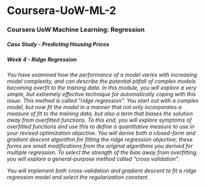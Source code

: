 # Coursera-UoW-ML-2
### Coursera UoW Machine Learning: Regression
##### Case Study - Predicting Housing Prices
##### Week 4 - Ridge Regression

<em>
You have examined how the performance of a model varies with increasing model complexity, and can describe the potential pitfall of complex models becoming overfit to the training data. In this module, you will explore a very simple, but extremely effective technique for automatically coping with this issue. This method is called "ridge regression". You start out with a complex model, but now fit the model in a manner that not only incorporates a measure of fit to the training data, but also a term that biases the solution away from overfitted functions. To this end, you will explore symptoms of overfitted functions and use this to define a quantitative measure to use in your revised optimization objective. You will derive both a closed-form and gradient descent algorithm for fitting the ridge regression objective; these forms are small modifications from the original algorithms you derived for multiple regression. To select the strength of the bias away from overfitting, you will explore a general-purpose method called "cross validation".

You will implement both cross-validation and gradient descent to fit a ridge regression model and select the regularization constant.
</em>
